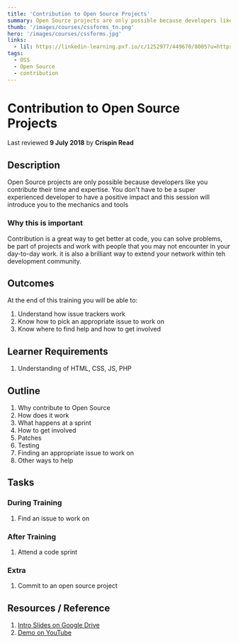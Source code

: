 ```yaml
---
title: 'Contribution to Open Source Projects'
summary: Open Source projects are only possible because developers like you contribute their time and expertise. You don't have to be a super experienced developer to have a positive impact and this session will introduce you to the mechanics and tools
thumb: '/images/courses/cssforms_tn.png'
hero: '/images/courses/cssforms.jpg'
links:
  - lil: https://linkedin-learning.pxf.io/c/1252977/449670/8005?u=https%3A%2F%2Fwww.linkedin.com%2Flearning%2Fcss-styling-forms
tags:
  - OSS
  - Open Source
  - contribution
---
```


# Contribution to Open Source Projects
Last reviewed **9 July 2018** by **Crispin Read**

## Description
Open Source projects are only possible because developers like you contribute their time and expertise. You don't have to be a super experienced developer to have a positive impact and this session will introduce you to the mechanics and tools

### Why this is important
Contribution is a great way to get better at code, you can solve problems, be part of projects and work with people that you may not encounter in your day-to-day work. it is also a brilliant way to extend your network within teh development community.

## Outcomes

At the end of this training you will be able to:
1. Understand how issue trackers work
1. Know how to pick an appropriate issue to work on
1. Know where to find help and how to get involved

## Learner Requirements

1. Understanding of HTML, CSS, JS, PHP


## Outline

1. Why contribute to Open Source
1. How does it work
1. What happens at a sprint
1. How to get involved
1. Patches
1. Testing
1. Finding an appropriate issue to work on
1. Other ways to help

## Tasks

### During Training
1. Find an issue to work on

### After Training
1. Attend a code sprint

### Extra
1. Commit to an open source project

## Resources / Reference

1. [Intro Slides on Google Drive](#)
1. [Demo on YouTube](#)
